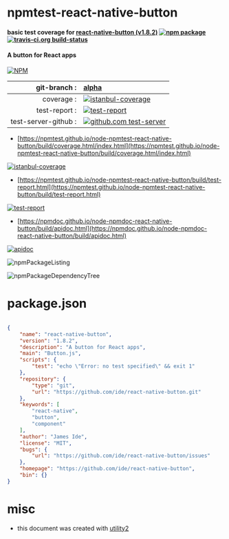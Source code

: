 # npmtest-react-native-button

#### basic test coverage for  [react-native-button (v1.8.2)](https://github.com/ide/react-native-button)  [![npm package](https://img.shields.io/npm/v/npmtest-react-native-button.svg?style=flat-square)](https://www.npmjs.org/package/npmtest-react-native-button) [![travis-ci.org build-status](https://api.travis-ci.org/npmtest/node-npmtest-react-native-button.svg)](https://travis-ci.org/npmtest/node-npmtest-react-native-button)

#### A button for React apps

[![NPM](https://nodei.co/npm/react-native-button.png?downloads=true&downloadRank=true&stars=true)](https://www.npmjs.com/package/react-native-button)

| git-branch : | [alpha](https://github.com/npmtest/node-npmtest-react-native-button/tree/alpha)|
|--:|:--|
| coverage : | [![istanbul-coverage](https://npmtest.github.io/node-npmtest-react-native-button/build/coverage.badge.svg)](https://npmtest.github.io/node-npmtest-react-native-button/build/coverage.html/index.html)|
| test-report : | [![test-report](https://npmtest.github.io/node-npmtest-react-native-button/build/test-report.badge.svg)](https://npmtest.github.io/node-npmtest-react-native-button/build/test-report.html)|
| test-server-github : | [![github.com test-server](https://npmtest.github.io/node-npmtest-react-native-button/GitHub-Mark-32px.png)](https://npmtest.github.io/node-npmtest-react-native-button/build/app/index.html) | | build-artifacts : | [![build-artifacts](https://npmtest.github.io/node-npmtest-react-native-button/glyphicons_144_folder_open.png)](https://github.com/npmtest/node-npmtest-react-native-button/tree/gh-pages/build)|

- [https://npmtest.github.io/node-npmtest-react-native-button/build/coverage.html/index.html](https://npmtest.github.io/node-npmtest-react-native-button/build/coverage.html/index.html)

[![istanbul-coverage](https://npmtest.github.io/node-npmtest-react-native-button/build/screenCapture.buildCi.browser.%252Ftmp%252Fbuild%252Fcoverage.lib.html.png)](https://npmtest.github.io/node-npmtest-react-native-button/build/coverage.html/index.html)

- [https://npmtest.github.io/node-npmtest-react-native-button/build/test-report.html](https://npmtest.github.io/node-npmtest-react-native-button/build/test-report.html)

[![test-report](https://npmtest.github.io/node-npmtest-react-native-button/build/screenCapture.buildCi.browser.%252Ftmp%252Fbuild%252Ftest-report.html.png)](https://npmtest.github.io/node-npmtest-react-native-button/build/test-report.html)

- [https://npmdoc.github.io/node-npmdoc-react-native-button/build/apidoc.html](https://npmdoc.github.io/node-npmdoc-react-native-button/build/apidoc.html)

[![apidoc](https://npmdoc.github.io/node-npmdoc-react-native-button/build/screenCapture.buildCi.browser.%252Ftmp%252Fbuild%252Fapidoc.html.png)](https://npmdoc.github.io/node-npmdoc-react-native-button/build/apidoc.html)

![npmPackageListing](https://npmtest.github.io/node-npmtest-react-native-button/build/screenCapture.npmPackageListing.svg)

![npmPackageDependencyTree](https://npmtest.github.io/node-npmtest-react-native-button/build/screenCapture.npmPackageDependencyTree.svg)



# package.json

```json

{
    "name": "react-native-button",
    "version": "1.8.2",
    "description": "A button for React apps",
    "main": "Button.js",
    "scripts": {
        "test": "echo \"Error: no test specified\" && exit 1"
    },
    "repository": {
        "type": "git",
        "url": "https://github.com/ide/react-native-button.git"
    },
    "keywords": [
        "react-native",
        "button",
        "component"
    ],
    "author": "James Ide",
    "license": "MIT",
    "bugs": {
        "url": "https://github.com/ide/react-native-button/issues"
    },
    "homepage": "https://github.com/ide/react-native-button",
    "bin": {}
}
```



# misc
- this document was created with [utility2](https://github.com/kaizhu256/node-utility2)
